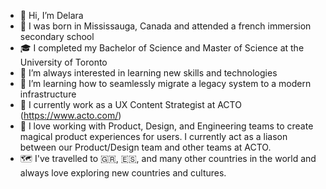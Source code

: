 - 👋 Hi, I’m Delara
- 🐣 I was born in Mississauga, Canada and attended a french immersion secondary school
- 🎓 I completed my Bachelor of Science and Master of Science at the University of Toronto
- 👀 I’m always interested in learning new skills and technologies
- 🌱 I’m learning how to seamlessly migrate a legacy system to a modern infrastructure 
- 📝 I currently work as a UX Content Strategist at ACTO (https://www.acto.com/)
- 🚀 I love working with Product, Design, and Engineering teams to create magical product experiences for users. I currently act as a liason between our Product/Design team and other teams at ACTO.
- 🗺 I've travelled to 🇬🇷, 🇪🇸, and many other countries in the world and always love exploring new countries and cultures.
